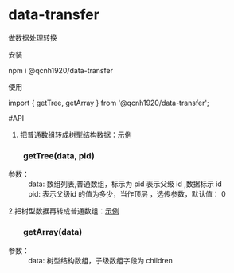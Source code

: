 # data-transfer
做数据处理转换

安装

npm i @qcnh1920/data-transfer

使用

import { getTree, getArray }  from '@qcnh1920/data-transfer';

#API
1. 把普通数组转成树型结构数据：<a target="view_window" href="https://www.cnblogs.com/bruce-gou/p/9773438.html">示例</a>
<h3 style="margin-left:30px">getTree(data, pid)</h3>
<dl>
	<dt>参数：</dt>
	<dd>data: 数组列表,普通数组，标示为 pid 表示父级 id ,数据标示 id </dd>
	<dd>pid: 表示父级id 的值为多少，当作顶层 ，选传参数，默认值： 0</dd>
</dl>

2.把树型数据再转成普通数组：<a target="view_window" href="https://www.cnblogs.com/bruce-gou/p/9773438.html">示例</a>
<h3 style="margin-left:30px">getArray(data)</h3>
<dl>
	<dt>参数：</dt>
	<dd>data: 树型结构数组，子级数组字段为 children </dd>
</dl>
